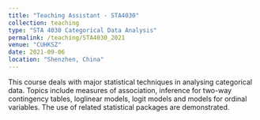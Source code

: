 ```yaml
---
title: "Teaching Assistant - STA4030"
collection: teaching
type: "STA 4030 Categorical Data Analysis"
permalink: /teaching/STA4030_2021
venue: "CUHKSZ"
date: 2021-09-06
location: "Shenzhen, China"
---
```


This course deals with major statistical techniques in analysing categorical data. Topics include measures of association, inference for two-way contingency tables, loglinear models, logit models and models for ordinal variables. The use of related statistical packages are demonstrated.
